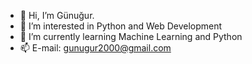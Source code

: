- 👋 Hi, I’m Günuğur.
- 👀 I’m interested in Python and Web Development
- 🌱 I’m currently learning Machine Learning and Python
- 📫 E-mail: gunugur2000@gmail.com

<!---
Gunugurr/Gunugurr is a ✨ special ✨ repository because its `README.md` (this file) appears on your GitHub profile.
You can click the Preview link to take a look at your changes.
--->

